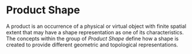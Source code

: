 Product Shape
=============

A product is an occurrence of a physical or virtual object with finite spatial extent that may have a shape representation as one of its characteristics. The concepts within the group of _Product Shape_ define how a shape is created to provide different geometric and topological representations.
